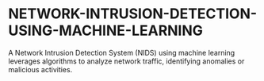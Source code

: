 # NETWORK-INTRUSION-DETECTION-USING-MACHINE-LEARNING
A Network Intrusion Detection System (NIDS) using machine learning leverages algorithms to analyze network traffic, identifying anomalies or malicious activities.

